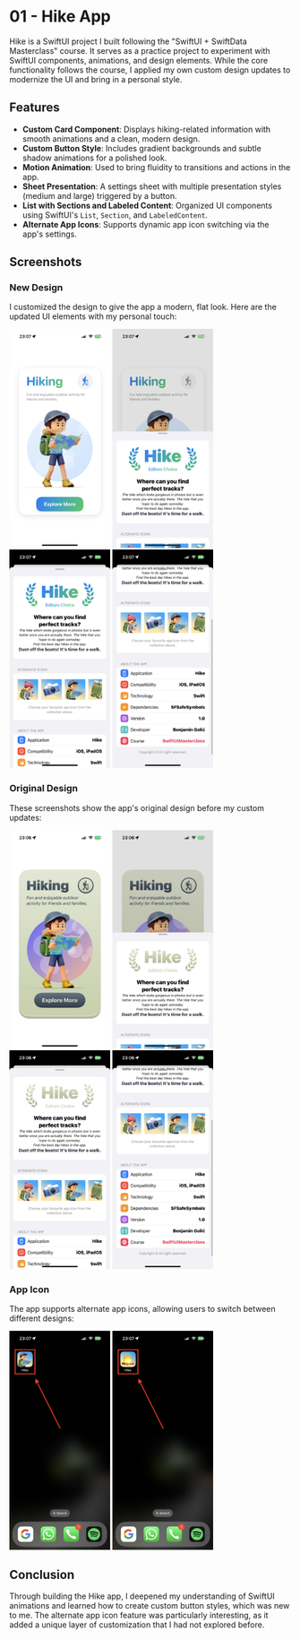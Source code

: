 # 01 - Hike App
Hike is a SwiftUI project I built following the "SwiftUI + SwiftData Masterclass" course. It serves as a practice project to experiment with SwiftUI components, animations, and design elements. While the core functionality follows the course, I applied my own custom design updates to modernize the UI and bring in a personal style.

## Features

- **Custom Card Component**: Displays hiking-related information with smooth animations and a clean, modern design.
- **Custom Button Style**: Includes gradient backgrounds and subtle shadow animations for a polished look.
- **Motion Animation**: Used to bring fluidity to transitions and actions in the app.
- **Sheet Presentation**: A settings sheet with multiple presentation styles (medium and large) triggered by a button.
- **List with Sections and Labeled Content**: Organized UI components using SwiftUI's `List`, `Section`, and `LabeledContent`.
- **Alternate App Icons**: Supports dynamic app icon switching via the app's settings.

## Screenshots

### New Design
I customized the design to give the app a modern, flat look. Here are the updated UI elements with my personal touch:

<img src="./Screenshots/newLook1.PNG" alt="New Look 1" width="180"/>
<img src="./Screenshots/newLook2.PNG" alt="New Look 2" width="180"/>
<img src="./Screenshots/newLook3.PNG" alt="New Look 3" width="180"/>
<img src="./Screenshots/newLook4.PNG" alt="New Look 4" width="180"/>

### Original Design
These screenshots show the app's original design before my custom updates:

<img src="./Screenshots/oldLook1.PNG" alt="Old Look 1" width="180"/>
<img src="./Screenshots/oldLook2.PNG" alt="Old Look 2" width="180"/>
<img src="./Screenshots/oldLook3.PNG" alt="Old Look 3" width="180"/>
<img src="./Screenshots/oldLook4.PNG" alt="Old Look 4" width="180"/>

### App Icon
The app supports alternate app icons, allowing users to switch between different designs:

<img src="./Screenshots/appIconDefault.PNG" alt="Default Icon" width="180"/>
<img src="./Screenshots/appIconAlt.PNG" alt="Alternate Icon" width="180"/>

## Conclusion
Through building the Hike app, I deepened my understanding of SwiftUI animations and learned how to create custom button styles, which was new to me.
The alternate app icon feature was particularly interesting, as it added a unique layer of customization that I had not explored before.
